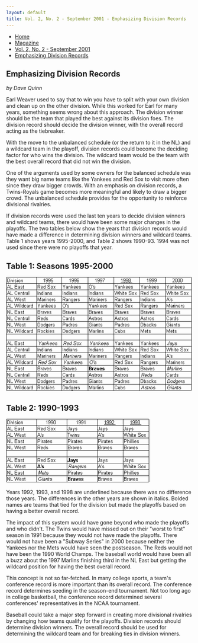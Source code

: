```yaml
---
layout: default
title: Vol. 2, No. 2 - September 2001 - Emphasizing Division Records
---
```

<nav class="breadcrumb" aria-label="breadcrumbs">
  <ul>
    <li><a href="{{ site.url }}{{ site.baseurl }}/index.html">Home</a></li>
    <li><a href="../magazine-home.html">Magazine</a></li>
    <li><a href="bi_vol_2_no_2_home.html">Vol. 2, No. 2 - September 2001</a></li>
    <li class="is-active"><a href="#" aria-current="page">Emphasizing Division Records</a></li>
  </ul>
</nav>

<section class="storycontent">
  <h1>Emphasizing Division Records</h1>
  <p><em>by Dave Quinn</em></p>

  <p>
    Earl Weaver used to say that to win you have to split with your own division and clean up on the other division. While this worked for Earl for many years, something seems wrong about this approach. The division winner should be the team that played the best against its division foes. The division record should decide the division winner, with the overall record acting as the tiebreaker.
  </p>

  <p>
    With the move to the unbalanced schedule (or the return to it in the NL) and a wildcard team in the playoff, division records could become the deciding factor for who wins the division. The wildcard team would be the team with the best overall record that did not win the division.
  </p>

  <p>
    One of the arguments used by some owners for the balanced schedule was they want big name teams like the Yankees and Red Sox to visit more often since they draw bigger crowds. With an emphasis on division records, a Twins-Royals game becomes more meaningful and likely to draw a bigger crowd. The unbalanced schedule provides for the opportunity to reinforce divisional rivalries.
  </p>

  <p>
    If division records were used the last ten years to decide division winners and wildcard teams, there would have been some major changes in the playoffs. The two tables below show the years that division records would have made a difference in determining division winners and wildcard teams. Table 1 shows years 1995-2000, and Table 2 shows 1990-93. 1994 was not used since there were no playoffs that year.
  </p>

  <h2>Table 1: Seasons 1995-2000</h2>
  <p>
    <img src="images/table1.gif" width="503" height="308" alt="Table 1: Seasons 1995-2000" />
  </p>

  <h2>Table 2: 1990-1993</h2>
  <p>
    <img src="images/table2.gif" width="388" height="172" alt="Table 2: 1990-1993" />
  </p>

  <p>
    Years 1992, 1993, and 1998 are underlined because there was no difference those years. The differences in the other years are shown in italics. Bolded names are teams that tied for the division but made the playoffs based on having a better overall record.
  </p>

  <p>
    The impact of this system would have gone beyond who made the playoffs and who didn't. The Twins would have missed out on their "worst to first" season in 1991 because they would not have made the playoffs. There would not have been a "Subway Series" in 2000 because neither the Yankees nor the Mets would have seen the postseason. The Reds would not have been the 1990 World Champs. The baseball world would have been all a buzz about the 1997 Marlins finishing third in the NL East but getting the wildcard position for having the best overall record.
  </p>

  <p>
    This concept is not so far-fetched. In many college sports, a team's conference record is more important than its overall record. The conference record determines seeding in the season-end tournament. Not too long ago in college basketball, the conference record determined several conferences' representatives in the NCAA tournament.
  </p>

  <p>
    Baseball could take a major step forward in creating more divisional rivalries by changing how teams qualify for the playoffs. Division records should determine division winners. The overall record should be used for determining the wildcard team and for breaking ties in division winners.
  </p>

</section>
